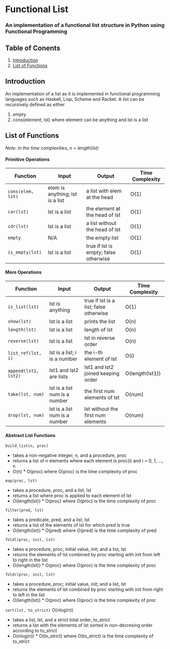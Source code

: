 # Functional List

### An implementation of a functional list structure in Python using Functional Programming

## Table of Conents
1. [Introduction](#introduction)
2. [List of Functions](#list-of-functions)

## Introduction

An implementation of a list as it is implemented in functional programming languages such as Haskell, Lisp, Scheme and Racket.
A list can be recursively defined as either
1. empty
2. cons(element, lst) where element can be anything and lst is a list

## List of Functions

*Note: in the time complexities, n = length(lst)*

#### Primitive Operations

|Function           |Input                           |Output                                |Time Complexity |
|-------------------|--------------------------------|--------------------------------------|----------------|
|`cons(elem, lst)`  |elem is anything; lst is a list |a list with elem at the head          |O(1)            |
|`car(lst)`         |lst is a list                   |the element at the head of lst        |O(1)            |
|`cdr(lst)`         |lst is a list                   |a list without the head of lst        |O(1)            |
|`empty`            |N/A                             |the empty list                        |O(1)            |
|`is_empty(lst)`    |lst is a list                   |true if lst is empty; false otherwise |O(1)            |


#### More Operations
|Function            |Input                                 |Output                                 |Time Complexity |
|--------------------|--------------------------------------|---------------------------------------|----------------|
|`is_list(lst)`      |lst is anything                       |true if lst is a list; false otherwise |O(1)            |
|`show(lst)`         |lst is a list                         |prints the list                        |O(n)            |
|`length(lst)`       |lst is a list                         |length of lst                          |O(n)            |
|`reverse(lst)`      |lst is a list                         |lst in reverse order                   |O(n)            |
|`list_ref(lst, i)`  |lst is a list; i is a number          |the i-th element of lst                |O(i)            |
|`append(lst1, lst2)`|lst1 and lst2 are lists               |lst1 and lst2 joined keeping order     |O(length(lst1)) |
|`take(lst, num)`    |lst is a list num is a number         |the first num elements of lst          |O(num)          |
|`drop(lst, num)`    |lst is a list num is a number         |lst without the first num elements     |O(num)          |

#### Abstract List Functions

`build_list(n, proc)`
- takes a non-negative integer, n, and a procedure, proc
- returns a list of n elements where each element is proc(i) and i = 0, 1, ..., n
- O(n) * O(proc) where O(proc) is the time complexity of proc

`map(proc, lst)`
- takes a procedure, proc, and a list, lst
- returns a list where proc is applied to each element of lst
- O(length(lst)) * O(proc) where O(proc) is the time complexity of proc

`filter(pred, lst)`
- takes a predicate, pred, and a list, lst
- returns a list of the elements of lst for which pred is true
- O(length(lst)) * O(pred) where O(pred) is the time complexity of pred

`foldl(proc, init, lst)`
- takes a procedure, proc; initial value, init; and a list, lst
- returns the elements of lst combined by proc starting with init from left to right in the list
- O(length(lst)) * O(proc) where O(proc) is the time complexity of proc

`foldr(proc, init, lst)`
- takes a procedure, proc; initial value, init; and a list, lst
- returns the elements of lst combined by proc starting with init from right to left in the list
- O(length(lst)) * O(proc) where O(proc) is the time complexity of proc

`sort(lst, to_strict)` O(nlog(n))
- takes a list, lst, and a strict total order, to_strict
- returns a list with the elements of lst sorted in non-decresing order according to to_strict
- O(nlog(n)) * O(to_strict) where O(to_strict) is the time complexity of to_strict
